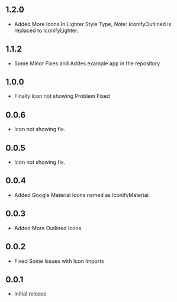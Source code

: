 ## 1.2.0
* Added More Icons In Lighter Style Type, Note: IconifyOutlined is replaced to IconifyLighter.
## 1.1.2
* Some Minor Fixes and Addes example app in the repository
## 1.0.0
* Finally Icon not showing Problem Fixed
## 0.0.6
* Icon not showing fix.
## 0.0.5
* Icon not showing fix.
## 0.0.4
* Added Google Material Icons named as IconifyMaterial.
## 0.0.3
* Added More Outlined Icons
## 0.0.2
* Fixed Some Issues with Icon Imports
## 0.0.1
* Initial release